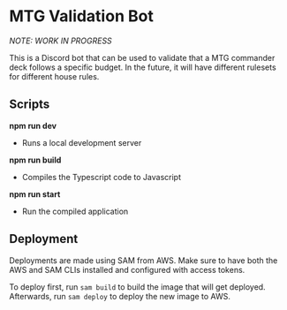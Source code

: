 # MTG Validation Bot

*NOTE: WORK IN PROGRESS*

This is a Discord bot that can be used to validate that a MTG commander deck follows a specific budget. In the future, it will have different rulesets for different house rules.

## Scripts

**npm run dev**
- Runs a local development server

**npm run build**
- Compiles the Typescript code to Javascript

**npm run start**
- Run the compiled application

## Deployment

Deployments are made using SAM from AWS. Make sure to have both the AWS and SAM CLIs installed and configured with access tokens.

To deploy first, run `sam build` to build the image that will get deployed. Afterwards, run `sam deploy` to deploy the new image to AWS.
